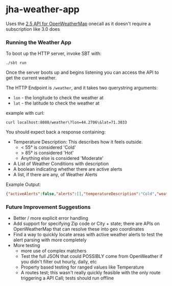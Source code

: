 # jha-weather-app

Uses the [2.5 API for OpenWeatherMap](https://openweathermap.org/api/one-call-api) onecall as it doesn't require 
a subscription like 3.0 does

### Running the Weather App
To boot up the HTTP server, invoke SBT with:
```shell
./sbt run
```
Once the server boots up and begins listening you can
access the API to get the current weather. 

The HTTP Endpoint is `/weather`, and it takes two querystring arguments:
- `lon` - the longitude to check the weather at
- `lat` - the latitude to check the weather at

example with curl:

```shell
curl localhost:8080/weather\?lon=44.2706\&lat=71.3033
```

You should expect back a response containing:
- Temperature Description: This describes how it feels outside.
  - \< 55° is considered 'Cold'
  - \> 85° is considered 'Hot'
  - Anything else is considered 'Moderate'
- A List of Weather Conditions with description
- A boolean indicating whether there are active alerts
- A list, if there are any, of Weather Alerts

Example Output:
```json
{"activeAlerts":false,"alerts":[],"temperatureDescription":"Cold","weatherConditions":["broken clouds"]}
```

### Future Improvement Suggestions
- Better / more explicit error handling
- Add support for specifying Zip code or City + state; there are APIs on OpenWeatherMap that can resolve these into geo coordinates
- Find a way to quickly locate areas with active weather alerts to test the alert parsing with more completely
- More testing
  - more use of complex matchers
  - Test the full JSON that could POSSIBLY come from OpenWeather if you didn't filter out hourly, daily, etc
  - Property based testing for ranged values like Temperature
  - A routes test; this wasn't really quickly feasible with the only route triggering a API Call; tests should run offline